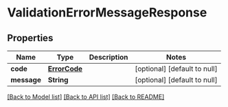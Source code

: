 # ValidationErrorMessageResponse
## Properties

| Name | Type | Description | Notes |
|------------ | ------------- | ------------- | -------------|
| **code** | [**ErrorCode**](ErrorCode.md) |  | [optional] [default to null] |
| **message** | **String** |  | [optional] [default to null] |

[[Back to Model list]](../README.md#documentation-for-models) [[Back to API list]](../README.md#documentation-for-api-endpoints) [[Back to README]](../README.md)

